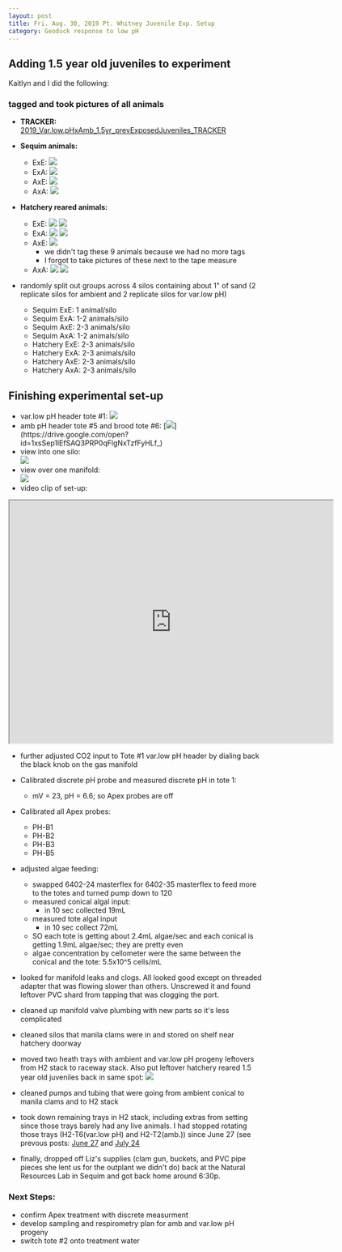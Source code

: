 ```yaml
---
layout: post
title: Fri. Aug. 30, 2019 Pt. Whitney Juvenile Exp. Setup
category: Geoduck response to low pH
---
```


## Adding 1.5 year old juveniles to experiment

Kaitlyn and I did the following:

### tagged and took pictures of all animals

- **TRACKER:** [2019_Var.low.pHxAmb_1.5yr_prevExposedJuveniles_TRACKER](https://docs.google.com/spreadsheets/d/1sYalqcHomuMCbMZfOMwra1GdD5CuVDymZ-1wrUwZ4ag/edit?usp=sharing)
- **Sequim animals:**
	- ExE:  [![](https://drive.google.com/uc?export=view&id=15gCFbbf28xUU9RX7WhYk1yiCcNs72lqz)](https://drive.google.com/open?id=15gCFbbf28xUU9RX7WhYk1yiCcNs72lqz)
	- ExA:  [![](https://drive.google.com/uc?export=view&id=1B-S_05ovkudCzSO0pKY4HE_XTh46B-LB)](https://drive.google.com/open?id=1B-S_05ovkudCzSO0pKY4HE_XTh46B-LB)
	- AxE:  [![](https://drive.google.com/uc?export=view&id=1NZAZYckWSq6ELYtCOekVOXdCQBpnl0q1)](https://drive.google.com/open?id=1NZAZYckWSq6ELYtCOekVOXdCQBpnl0q1)
	- AxA:  [![](https://drive.google.com/uc?export=view&id=1uh1x3iePHOnZuRwWfGwSWHAz2xipjDs-)](https://drive.google.com/open?id=1uh1x3iePHOnZuRwWfGwSWHAz2xipjDs-)
- **Hatchery reared animals:**
	- ExE:  [![](https://drive.google.com/uc?export=view&id=15A3fjNMqmomkjEqG6nNwQFOp3HGbUEXM)](https://drive.google.com/open?id=15A3fjNMqmomkjEqG6nNwQFOp3HGbUEXM)
	[![](https://drive.google.com/uc?export=view&id=1EUpWVQ4e0nKBIPSc0tJZhWwyUpQA1N_J)](https://drive.google.com/open?id=1EUpWVQ4e0nKBIPSc0tJZhWwyUpQA1N_J)
	- ExA:  [![](https://drive.google.com/uc?export=view&id=1uhlrU7USSE8djp8gN8dnoSAqMqYrXdx6)](https://drive.google.com/open?id=1uhlrU7USSE8djp8gN8dnoSAqMqYrXdx6)
	[![](https://drive.google.com/uc?export=view&id=1au0-B9LdEsAI4FAEFfkKEnW1B84iDEpr)](https://drive.google.com/open?id=1au0-B9LdEsAI4FAEFfkKEnW1B84iDEpr)
	- AxE:  [![](https://drive.google.com/uc?export=view&id=1KprpEpWjw3I2ppB_IrUt7J2Tk1ulFEpD)](https://drive.google.com/open?id=1KprpEpWjw3I2ppB_IrUt7J2Tk1ulFEpD)
		- we didn't tag these 9 animals because we had no more tags
		- I forgot to take pictures of these next to the tape measure 
	- AxA:  [![](https://drive.google.com/uc?export=view&id=1pT_1V5uN_O_k6cj07PnVYAIw_slkhDf7)](https://drive.google.com/open?id=1pT_1V5uN_O_k6cj07PnVYAIw_slkhDf7)
	[![](https://drive.google.com/uc?export=view&id=1-X-uhUAbHfcEUR50ptCHKENgAhb453ZA)](https://drive.google.com/open?id=1-X-uhUAbHfcEUR50ptCHKENgAhb453ZA)
	
- randomly split out groups across 4 silos containing about 1" of sand (2 replicate silos for ambient and 2 replicate silos for var.low pH) 
	- Sequim ExE: 1 animal/silo
	- Sequim ExA: 1-2 animals/silo
	- Sequim AxE: 2-3 animals/silo
	- Sequim AxA: 1-2 animals/silo
	- Hatchery ExE: 2-3 animals/silo
	- Hatchery ExA: 2-3 animals/silo
	- Hatchery AxE: 2-3 animals/silo
	- Hatchery AxA: 2-3 animals/silo
	
## Finishing experimental set-up

- var.low pH header tote #1:  [![](https://drive.google.com/uc?export=view&id=1Q0qUYC42apX4jAzELAlGMxxyC4a-9tH-)](https://drive.google.com/open?id=1Q0qUYC42apX4jAzELAlGMxxyC4a-9tH-)
- amb pH header tote #5 and brood tote #6:  [![](https://drive.google.com/uc?export=view&id=1xsSep1lEfSAQ3PRP0qFlgNxTzfFyHLf_)](https://drive.google.com/open?id=1xsSep1lEfSAQ3PRP0qFlgNxTzfFyHLf_)
- view into one silo:  
[![](https://drive.google.com/uc?export=view&id=1aQas7O6wnr68dkcjXVivVwzSXbDwJE8p)](https://drive.google.com/open?id=1aQas7O6wnr68dkcjXVivVwzSXbDwJE8p)
- view over one manifold:  
[![](https://drive.google.com/uc?export=view&id=1DSPSRYgZIbPeS1WmtlhfslbZyJc4f0OJ)](https://drive.google.com/open?id=1DSPSRYgZIbPeS1WmtlhfslbZyJc4f0OJ)
- video clip of set-up:  
<html>
	<head>	
<iframe src="https://drive.google.com/file/d/1chbxWUy1CwOTH58QkU1sEv6yjJjHL7au/preview" width="640" height="480"></iframe>
	</head>  


- further adjusted CO2 input to Tote #1 var.low pH header by dialing back the black knob on the gas manifold
- Calibrated discrete pH probe and measured discrete pH in tote 1:
	- mV = 23, pH = 6.6; so Apex probes are off
- Calibrated all Apex probes:
	- PH-B1
	- PH-B2
	- PH-B3
	- PH-B5

- adjusted algae feeding:
	- swapped 6402-24 masterflex for 6402-35 masterflex to feed more to the totes and turned pump down to 120
	- measured conical algal input:
		- in 10 sec collected 19mL
	- measured tote algal input 
		- in 10 sec collect 72mL
	-  SO each tote is getting about 2.4mL algae/sec and each conical is getting 1.9mL algae/sec; they are pretty even
	-  algae concentration by cellometer were the same between the conical and the tote: 5.5x10^5 cells/mL
- looked for manifold leaks and clogs. All looked good except on threaded adapter that was flowing slower than others. Unscrewed it and found leftover PVC shard from tapping that was clogging the port. 
- cleaned up manifold valve plumbing with new parts so it's less complicated
- cleaned silos that manila clams were in and stored on shelf near hatchery doorway
- moved two heath trays with ambient and var.low pH progeny leftovers from H2 stack to raceway stack. Also put leftover hatchery reared 1.5 year old juveniles back in same spot:
[![](https://drive.google.com/uc?export=view&id=1FgsM4QVP-U1OsaPmrrTTrXA1Gon8nANW)](https://drive.google.com/open?id=1FgsM4QVP-U1OsaPmrrTTrXA1Gon8nANW)
- cleaned pumps and tubing that were going from ambient conical to manila clams and to H2 stack
- took down remaining trays in H2 stack, including extras from setting since those trays barely had any live animals. I had stopped rotating those trays (H2-T6(var.low pH) and H2-T2(amb.)) since June 27 (see prevous posts: [June 27](https://shellytrigg.github.io/109.5th-post/) and [July 24](https://shellytrigg.github.io/133th-post/)
- finally, dropped off Liz's supplies (clam gun, buckets, and PVC pipe pieces she lent us for the outplant we didn't do) back at the Natural Resources Lab in Sequim and got back home around 6:30p.

### Next Steps:
- confirm Apex treatment with discrete measurment
- develop sampling and respirometry plan for amb and var.low pH progeny
- switch tote #2 onto treatment water
